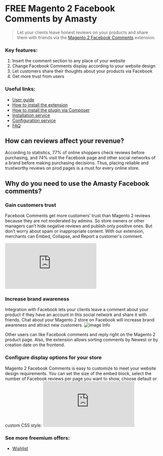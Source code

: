 # FREE Magento 2 Facebook Сomments by Amasty
>Let your clients leave honest reviews on your products and share them with friends via the [Magento 2 Facebook Comments](https://amasty.com/facebook-comments-for-magento-2.html) extension. 
### Key features:
1. Insert the comment section to any place of your website
2. Change Facebook Comments display according to your website design
3. Let customers share their thoughts about your products via Facebook
4. Get more trust from users

### Useful links:
* [User guide](https://amasty.com/docs/doku.php?id=magento_2:wishlist#wishlist_for_magento_2)
* [How to install the extension](https://amasty.com/knowledge-base/how-to-install-magento-2-extension.html)
* [How to install the plugin via Composer](https://amasty.com/docs/doku.php?id=magento_2:composer_user_guide)
* [Installation service](https://amasty.com/installation-service.html)
* [Configuration service](https://amasty.com/configuration-service.html)
* [FAQ](https://amasty.com/knowledge-base/)

## How can reviews affect your revenue?
According to statistics, 77% of online shoppers check reviews before purchasing, and 74% visit the Facebook page and other social networks of a brand before making purchasing decisions. Thus, placing reliable and trustworthy reviews on prod pages is a must for every online store. 
## Why do you need to use the Amasty Facebook comments?
### Gain customers trust
Facebook Comments get more customers’ trust than Magento 2 reviews because they are not moderated by admins. So store owners or other managers can’t hide negative reviews and publish only positive ones. But don’t worry about spam or inappropriate content. With our extension, merchants can Embed, Collapse, and Report a customer's comment.

![image Info](https://amasty.com/docs/lib/exe/fetch.php?media=magento_2:facebook-comments:facebook-comments-for-magento-2-ug6.png)

### Increase brand awareness
Integration with Facebook lets your clients leave a comment about your product if they have an account in this social network and share it with friends. Chat about your Magento 2 store on Facebook will increase brand awareness and attract new customers.
![image Info](https://amasty.com/v1597930580/media/extensions/facebook-comments-for-magento-2/magento-2-facebook-reviews-comments-onpage.png)

Other users can like Facebook comments and reply right on the Magento 2 product page. Also, the extension allows sorting comments by Newest or by creation date on the frontend.

### Configure display options for your store
Magento 2 Facebook Comments is easy to customize to meet your website design requirements. You can set the size of the embed block, select the number of Facebook reviews per page you want to show, choose default or custom CSS style:
![image Info](https://amasty.com/docs/lib/exe/fetch.php?media=magento_2:facebook-comments:facebook-comments-for-magento-2-ug2.png)

### See more freemium offers:
* [Wishlist](https://amasty.com/wishlist-for-magento-2.html)